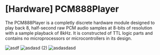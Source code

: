 # [Hardware] PCM888Player
The PCM888Player is a completly discrete hardware module designed to play back 8, half-second raw PCM audio samples at 8-bits of resolution with a sample playback of 8kHz. It is constructed of TTL logic parts and contains no microprocessors or microcontrollers in its design.  

![asdf](https://user-images.githubusercontent.com/17792367/136730472-d3723425-0bc8-43a6-8f51-a039c1a7663e.jpg)
![asdasd (2)](https://user-images.githubusercontent.com/17792367/136730481-324cb973-8789-4cba-b0d9-a50652f755bc.jpg)
![asdasdasd](https://user-images.githubusercontent.com/17792367/136730482-9491715f-46de-4d10-a8ca-2c18980ad210.jpg)
